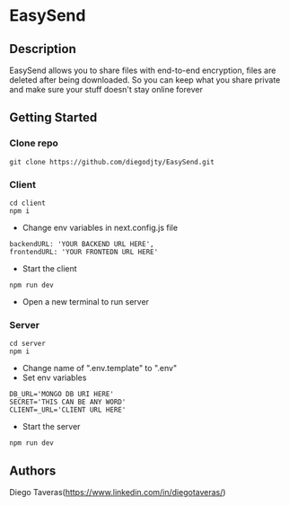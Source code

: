 # EasySend

## Description

EasySend allows you to share files with end-to-end encryption, files are deleted after being downloaded. So you can keep what you share private and make sure your stuff doesn't stay online forever

## Getting Started

### Clone repo
```
git clone https://github.com/diegodjty/EasySend.git
```

### Client

```
cd client
npm i
```
* Change env variables in next.config.js file
```
backendURL: 'YOUR BACKEND URL HERE',
frontendURL: 'YOUR FRONTEDN URL HERE'
```
* Start the client
```
npm run dev
```

* Open a new terminal to run server
### Server

```
cd server
npm i
```
* Change name of ".env.template" to ".env"
* Set env variables
```
DB_URL='MONGO DB URI HERE'
SECRET='THIS CAN BE ANY WORD'
CLIENT=_URL='CLIENT URL HERE'
```
* Start the server
```
npm run dev
```
## Authors
Diego Taveras(https://www.linkedin.com/in/diegotaveras/)
